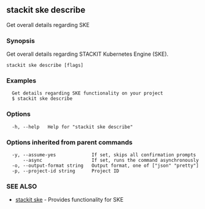 ## stackit ske describe

Get overall details regarding SKE

### Synopsis

Get overall details regarding STACKIT Kubernetes Engine (SKE).

```
stackit ske describe [flags]
```

### Examples

```
  Get details regarding SKE functionality on your project
  $ stackit ske describe
```

### Options

```
  -h, --help   Help for "stackit ske describe"
```

### Options inherited from parent commands

```
  -y, --assume-yes             If set, skips all confirmation prompts
      --async                  If set, runs the command asynchronously
  -o, --output-format string   Output format, one of ["json" "pretty"]
  -p, --project-id string      Project ID
```

### SEE ALSO

* [stackit ske](./stackit_ske.md)	 - Provides functionality for SKE


